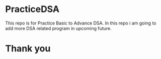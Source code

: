 # PracticeDSA
This repo is for Practice Basic to Advance DSA. In this repo i am going to add more DSA related program in upcoming future.
# Thank you
